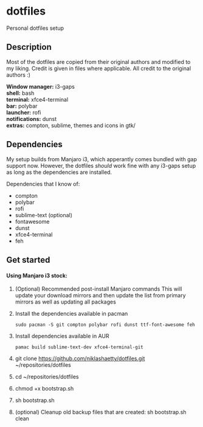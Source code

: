 # dotfiles
Personal dotfiles setup

## Description
Most of the dotfiles are copied from their original authors and modified to my liking.
Credit is given in files where applicable. All credit to the original authors :)

**Window manager:** i3-gaps  
**shell:** bash  
**terminal:** xfce4-terminal  
**bar:** polybar  
**launcher:** rofi  
**notifications:** dunst  
**extras:** compton, sublime, themes and icons in gtk/

## Dependencies  

My setup builds from Manjaro i3, which apperantly comes bundled with gap support now. However, the dotfiles *should* work fine with any i3-gaps setup as long as the dependencies are installed.

Dependencies that I know of:
* compton
* polybar
* rofi
* sublime-text (optional)
* fontawesome
* dunst
* xfce4-terminal
* feh

## Get started

#### Using Manjaro i3 stock:

1) (Optional) Recommended post-install Manjaro commands
This will update your download mirrors and then update the list from primary mirrors as well as updating all packages

1) Install the dependencies available in pacman
    
    ```
    sudo pacman -S git compton polybar rofi dunst ttf-font-awesome feh
    ```

2) Install dependencies available in AUR

    ```
    pamac build sublime-text-dev xfce4-terminal-git
    ```

2) git clone https://github.com/niklashaetty/dotfiles.git ~/repositories/dotfiles
3) cd ~/repositories/dotfiles
4) chmod +x bootstrap.sh
5) sh bootstrap.sh
6) (optional) Cleanup old backup files that are created: sh bootstrap.sh clean

